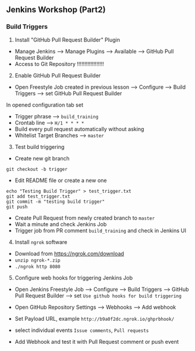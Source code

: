 ##  Jenkins Workshop (Part2)

### Build Triggers

1. Install "GitHub Pull Request Builder" Plugin

  * Manage Jenkins --> Manage Plugins --> Available --> GitHub Pull Request Builder
  * Access to Git Repository !!!!!!!!!!!!!!!!!!


2. Enable GitHub Pull Request Builder

  * Open Freestyle Job created in previous lesson -->
    Configure --> Build Triggers --> set GitHub Pull Request Builder


  In opened configuration tab set

  * Trigger phrase --> `build_training`
  * Crontab line --> `H/1 * * * *`
  * Build every pull request automatically without asking
  * Whitelist Target Branches --> `master`

3. Test build triggering

  * Create new git branch
  ```
  git checkout -b trigger
  ```
  * Edit README file or create a new one
  ```
  echo "Testing Build Trigger" > test_trigger.txt
  git add test_trigger.txt
  git commit -m "testing build trigger"
  git push
  ```
  * Create Pull Request from newly created branch to `master`
  * Wait a minute and check Jenkins Job
  * Trigger job from PR comment `build_training` and check in Jenkins UI

4. Install `ngrok` software

  * Download from https://ngrok.com/download
  * `unzip ngrok-*.zip`
  * `./ngrok http 8080`


5. Configure web hooks for triggering Jenkins Job

  *  Open Jenkins Freestyle Job --> Configure --> Build Triggers --> GitHub Pull Request Builder --> set `Use github hooks for build triggering`

  * Open GitHub Repository Settings -->
  Webhooks --> Add webhook
  * Set Payload URL, example
  `http://b9a0f2dc.ngrok.io/ghprbhook/`
  * select individual events `Issue comments`, `Pull requests`
  * Add Webhook and test it with Pull Request comment or push event
